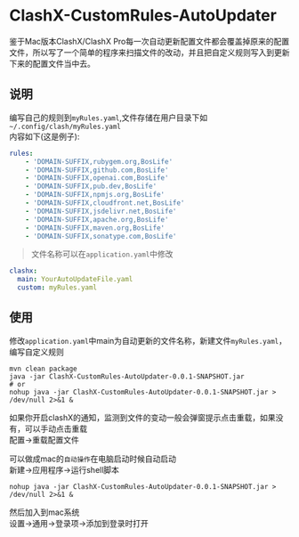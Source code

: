 # ClashX-CustomRules-AutoUpdater

鉴于Mac版本ClashX/ClashX Pro每一次自动更新配置文件都会覆盖掉原来的配置文件，所以写了一个简单的程序来扫描文件的改动，并且把自定义规则写入到更新下来的配置文件当中去。

## 说明
编写自己的规则到`myRules.yaml`,文件存储在用户目录下如`~/.config/clash/myRules.yaml`    
内容如下(这是例子):
```yaml
rules:
    - 'DOMAIN-SUFFIX,rubygem.org,BosLife'
    - 'DOMAIN-SUFFIX,github.com,BosLife'
    - 'DOMAIN-SUFFIX,openai.com,BosLife'
    - 'DOMAIN-SUFFIX,pub.dev,BosLife'
    - 'DOMAIN-SUFFIX,npmjs.org,BosLife'
    - 'DOMAIN-SUFFIX,cloudfront.net,BosLife'
    - 'DOMAIN-SUFFIX,jsdelivr.net,BosLife'
    - 'DOMAIN-SUFFIX,apache.org,BosLife'
    - 'DOMAIN-SUFFIX,maven.org,BosLife'
    - 'DOMAIN-SUFFIX,sonatype.com,BosLife'
```

>文件名称可以在`application.yaml`中修改
```yaml
clashx:
  main: YourAutoUpdateFile.yaml
  custom: myRules.yaml
```

## 使用
修改`application.yaml`中main为自动更新的文件名称，新建文件`myRules.yaml`，编写自定义规则
```shell
mvn clean package
java -jar ClashX-CustomRules-AutoUpdater-0.0.1-SNAPSHOT.jar
# or
nohup java -jar ClashX-CustomRules-AutoUpdater-0.0.1-SNAPSHOT.jar > /dev/null 2>&1 &
```
如果你开启clashX的通知，监测到文件的变动一般会弹窗提示点击重载，如果没有，可以手动点击重载    
配置->重载配置文件    

可以做成mac的`自动操作`在电脑启动时候自动启动    
新建->应用程序->运行shell脚本    
```shell
nohup java -jar ClashX-CustomRules-AutoUpdater-0.0.1-SNAPSHOT.jar > /dev/null 2>&1 &
```
然后加入到mac系统    
设置->通用->登录项->添加到登录时打开
